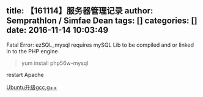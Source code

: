 title: 【161114】服务器管理记录
author: Semprathlon / Simfae Dean
tags: []
categories: []
date: 2016-11-14 10:03:49
---
Fatal Error: ezSQL_mysql requires mySQL Lib to be compiled and or linked in to the PHP engine  

> yum install php56w-mysql  

restart Apache


[Ubuntu升级gcc,g++](http://www.cnblogs.com/BlackStorm/p/5183490.html)

